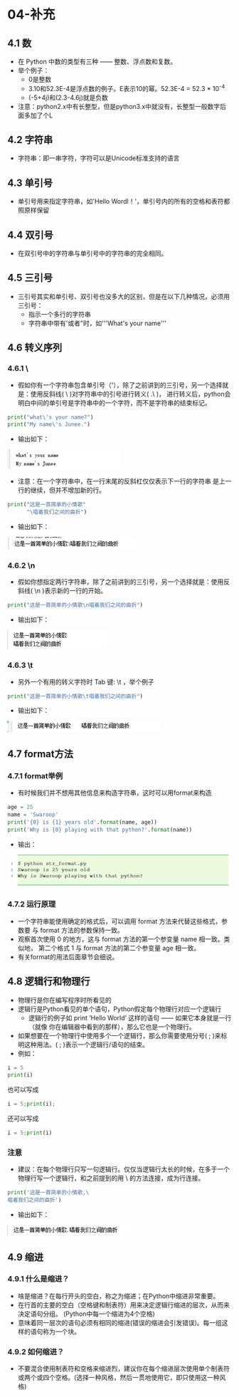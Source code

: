 # 04-补充
## 4.1 数
* 在 Python 中数的类型有三种 —— 整数、浮点数和复数。
* 举个例子：
  * 0是整数
  * 3.10和52.3E-4是浮点数的例子。E表示10的幂。52.3E-4 = 52.3 * 10<sup>-4</sup>
  * (-5+4j)和(2.3-4.6j)就是负数
* 注意：python2.x中有长整型，但是python3.x中就没有，长整型一般数字后面多加了个L

## 4.2 字符串
* 字符串：即一串字符，字符可以是Unicode标准支持的语言

## 4.3 单引号
* 单引号用来指定字符串，如'Hello Wordl！'，单引号内的所有的空格和表符都照原样保留

## 4.4 双引号
* 在双引号中的字符串与单引号中的字符串的完全相同。

## 4.5 三引号
* 三引号其实和单引号、双引号也没多大的区别，但是在以下几种情况，必须用三引号：
  * 指示一个多行的字符串
  * 字符串中带有'或者"时，如'''What's your name'''

## 4.6 转义序列
### 4.6.1 \
* 假如你有一个字符串包含单引号（'），除了之前讲到的三引号，另一个选择就是：使用反斜线( \ )对字符串中的引号进行转义( .\ )， 进行转义后，python会明白中间的单引号是字符串中的一个字符，而不是字符串的结束标记。

```python
print("what\'s your name?")
print("My name\'s Junee.")
```
* 输出如下：

![4.6.1](04-图片/4.6.1.png)

* 注意：在一个字符串中，在一行末尾的反斜杠仅仅表示下一行的字符串 是上一行的继续，但并不增加新的行。

```python
print("这是一首简单的小情歌"
      "\唱着我们之间的曲折")
```

* 输出如下：

![4.6.12](04-图片/4.6.12.png)

### 4.6.2 \n
* 假如你想指定两行字符串，除了之前讲到的三引号，另一个选择就是：使用反斜线( \n )表示新的一行的开始。

```python
print("这是一首简单的小情歌\n唱着我们之间的曲折")
```
* 输出如下：

![4.6.2](04-图片/4.6.2.png)

### 4.6.3 \t


* 另外一个有用的转义字符时 Tab 键: \t ，举个例子

```python
print("这是一首简单的小情歌\t唱着我们之间的曲折")
```

* 输出如下：

![4.6.3](04-图片/4.6.3.png)

## 4.7 format方法
### 4.7.1 format举例
* 有时候我们并不想用其他信息来构造字符串，这时可以用format来构造

```python
age = 25
name = 'Swaroop'
print('{0} is {1} years old'.format(name, age))
print('Why is {0} playing with that python?'.format(name))
```

* 输出：

![format例子](04-图片/format例子.png)

### 4.7.2 运行原理
* 一个字符串能使用确定的格式后，可以调用 format 方法来代替这些格式，参数要 与 format 方法的参数保持一致。
* 观察首次使用 0 的地方，这与 format 方法的第一个参变量 name 相一致。类似地， 第二个格式 1 与 format 方法的第二个参变量 age 相一致。
* 有关format的用法后面章节会细说。


## 4.8 逻辑行和物理行
* 物理行是你在编写程序时所看见的
* 逻辑行是Python看见的单个语句，Python假定每个物理行对应一个逻辑行
  * 逻辑行的例子如 print ’Hello World’ 这样的语句 —— 如果它本身就是一行（就像 你在编辑器中看到的那样），那么它也是一个物理行。
* 如果想要在一个物理行中使用多个一个逻辑行，那么你需要使用分号( ; )来标明这种用法。( ; )表示一个逻辑行/语句的结束。
* 例如：

```python
i = 5
print(i)
```

也可以写成
```python
i = 5;print(i);
```

还可以写成
```python
i = 5;print(i)
```
### 注意
* 建议：在每个物理行只写一句逻辑行。仅仅当逻辑行太长的时候，在多于一个物理行写一个逻辑行，和之前提到的用 \ 的方法连接，成为行连接。

```python
print('这是一首简单的小情歌,\
唱着我们之间的曲折')
```

* 输出如下：

![4.8](04-图片/4.8.png)

## 4.9 缩进
### 4.9.1 什么是缩进？
* 啥是缩进？在每行开头的空白，称之为缩进；在Python中缩进非常重要。
* 在行首的主要的空白（空格键和制表符）用来决定逻辑行缩进的层次，从而来决定语句分组。 (Python中每一个缩进为4个空格)
* 意味着同一层次的语句必须有相同的缩进(错误的缩进会引发错误)。每一组这样的语句称为一个块。

### 4.9.2 如何缩进？
* 不要混合使用制表符和空格来缩进烈，建议你在每个缩进层次使用单个制表符或两个或四个空格。(选择一种风格，然后一贯地使用它，即只使用这一种风格)
